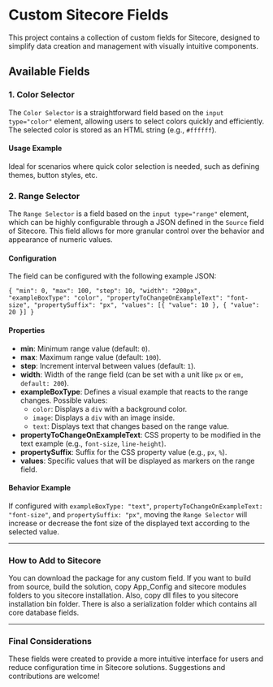 
# Custom Sitecore Fields

This project contains a collection of custom fields for Sitecore, designed to simplify data creation and management with visually intuitive components.

## Available Fields

### 1. **Color Selector**

The `Color Selector` is a straightforward field based on the `input type="color"` element, allowing users to select colors quickly and efficiently. The selected color is stored as an HTML string (e.g., `#ffffff`).

#### Usage Example

Ideal for scenarios where quick color selection is needed, such as defining themes, button styles, etc.

### 2. **Range Selector**

The `Range Selector` is a field based on the `input type="range"` element, which can be highly configurable through a JSON defined in the `Source` field of Sitecore. This field allows for more granular control over the behavior and appearance of numeric values.

#### Configuration

The field can be configured with the following example JSON:

`{
  "min": 0,
  "max": 100,
  "step": 10,
  "width": "200px",
  "exampleBoxType": "color",
  "propertyToChangeOnExampleText": "font-size",
  "propertySuffix": "px",
  "values": [{ "value": 10 }, { "value": 20 }]
}` 

#### Properties

-   **min**: Minimum range value (default: `0`).
-   **max**: Maximum range value (default: `100`).
-   **step**: Increment interval between values (default: `1`).
-   **width**: Width of the range field (can be set with a unit like `px` or `em, default: 200`).
-   **exampleBoxType**: Defines a visual example that reacts to the range changes. Possible values:
    -   `color`: Displays a `div` with a background color.
    -   `image`: Displays a `div` with an image inside.
    -   `text`: Displays text that changes based on the range value.
-   **propertyToChangeOnExampleText**: CSS property to be modified in the text example (e.g., `font-size`, `line-height`).
-   **propertySuffix**: Suffix for the CSS property value (e.g., `px`, `%`).
-   **values**: Specific values that will be displayed as markers on the range field.

#### Behavior Example

If configured with `exampleBoxType: "text"`, `propertyToChangeOnExampleText: "font-size"`, and `propertySuffix: "px"`, moving the `Range Selector` will increase or decrease the font size of the displayed text according to the selected value.

----------

### How to Add to Sitecore

You can download the package for any custom field.
If you want to build from source, build the solution, copy App_Config and sitecore modules folders to you sitecore installation.
Also, copy dll files to you sitecore installation bin folder.
There is also a serialization folder which contains all core database fields.

----------

### Final Considerations

These fields were created to provide a more intuitive interface for users and reduce configuration time in Sitecore solutions. Suggestions and contributions are welcome!